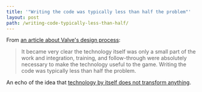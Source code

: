 ```yaml
---
title: '"Writing the code was typically less than half the problem"'
layout: post
path: /writing-code-typically-less-than-half/
---
```


From [an article about Valve's design process](http://www.gamasutra.com/view/feature/3408/the_cabal_valves_design_process_.php):

> It became very clear the technology itself was only a small part of the work and integration, training, and follow-through were absolutely necessary to make the technology useful to the game. Writing the code was typically less than half the problem.

An echo of the idea that [technology by itself does not transform anything](/technology-itself-does-not-transform-anything/).

